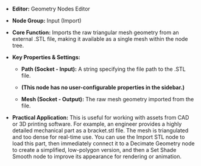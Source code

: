 - **Editor:** Geometry Nodes Editor
    
- **Node Group:** Input (Import)
    
- **Core Function:** Imports the raw triangular mesh geometry from an external .STL file, making it available as a single mesh within the node tree.
    
- **Key Properties & Settings:**
    
    - **Path (Socket - Input):** A string specifying the file path to the .STL file.
        
    - **(This node has no user-configurable properties in the sidebar.)**
        
    - **Mesh (Socket - Output):** The raw mesh geometry imported from the file.
        
- **Practical Application:** This is useful for working with assets from CAD or 3D printing software. For example, an engineer provides a highly detailed mechanical part as a bracket.stl file. The mesh is triangulated and too dense for real-time use. You can use the Import STL node to load this part, then immediately connect it to a Decimate Geometry node to create a simplified, low-polygon version, and then a Set Shade Smooth node to improve its appearance for rendering or animation.